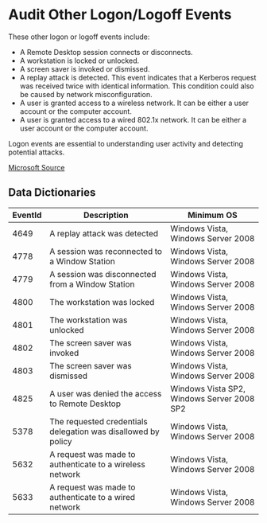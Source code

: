 # Audit Other Logon/Logoff Events

These other logon or logoff events include:

* A Remote Desktop session connects or disconnects.
* A workstation is locked or unlocked.
* A screen saver is invoked or dismissed.
* A replay attack is detected. This event indicates that a Kerberos request was received twice with identical information. This condition could also be caused by network misconfiguration.
* A user is granted access to a wireless network. It can be either a user account or the computer account.
* A user is granted access to a wired 802.1x network. It can be either a user account or the computer account.

Logon events are essential to understanding user activity and detecting potential attacks.

[Microsoft Source](https://docs.microsoft.com/en-us/windows/security/threat-protection/auditing/audit-other-logonlogoff-events)

## Data Dictionaries

| EventId | Description | Minimum OS |
|--------|---------|-------|
| 4649 | A replay attack was detected | Windows Vista, Windows Server 2008 |
| 4778 | A session was reconnected to a Window Station | Windows Vista, Windows Server 2008 |
| 4779 | A session was disconnected from a Window Station | Windows Vista, Windows Server 2008 |
| 4800 | The workstation was locked | Windows Vista, Windows Server 2008 |
| 4801 | The workstation was unlocked | Windows Vista, Windows Server 2008 |
| 4802 | The screen saver was invoked | Windows Vista, Windows Server 2008 |
| 4803 | The screen saver was dismissed | Windows Vista, Windows Server 2008 |
| 4825 | A user was denied the access to Remote Desktop | Windows Vista SP2, Windows Server 2008 SP2 |
| 5378 | The requested credentials delegation was disallowed by policy | Windows Vista, Windows Server 2008 |
| 5632 | A request was made to authenticate to a wireless network | Windows Vista, Windows Server 2008 |
| 5633 | A request was made to authenticate to a wired network | Windows Vista, Windows Server 2008 |